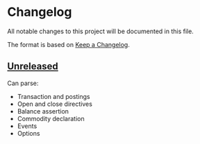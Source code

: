 # Changelog

All notable changes to this project will be documented in this file.

The format is based on [Keep a Changelog](https://keepachangelog.com/en/1.0.0/).


## [Unreleased]

Can parse:

* Transaction and postings
* Open and close directives
* Balance assertion
* Commodity declaration
* Events
* Options


[unreleased]: https://github.com/jcornaz/beancount-parser-2/compare/...HEAD

